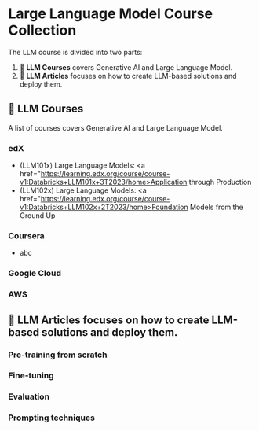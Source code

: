 # Large Language Model Course Collection

<p align="center"></p>

The LLM course is divided into two parts:

1. 🧩 **LLM Courses** covers Generative AI and Large Language Model.
2. 👷 **LLM Articles** focuses on how to create LLM-based solutions and deploy them.

## 📝 LLM Courses

A list of courses covers Generative AI and Large Language Model.
### edX
* (LLM101x) Large Language Models: <a href="https://learning.edx.org/course/course-v1:Databricks+LLM101x+3T2023/home>Application through Production</a>
* (LLM102x) Large Language Models: <a href="https://learning.edx.org/course/course-v1:Databricks+LLM102x+2T2023/home>Foundation Models from the Ground Up</a>
### Coursera
* abc
### Google Cloud

### AWS

## 📝 LLM Articles focuses on how to create LLM-based solutions and deploy them. 

### Pre-training from scratch
### Fine-tuning
### Evaluation
### Prompting techniques 


